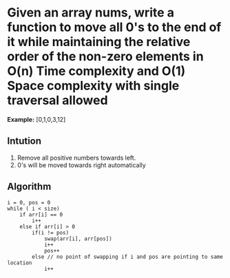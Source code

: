 # Given an array nums, write a function to move all 0's to the end of it while maintaining the relative order of the non-zero elements in O(n) Time complexity and O(1) Space complexity with single traversal allowed

**Example:** [0,1,0,3,12]

## Intution
1. Remove all positive numbers towards left.
2. 0's will be moved towards right automatically

## Algorithm
```
i = 0, pos = 0
while ( i < size)
    if arr[i] == 0
        i++
    else if arr[i] > 0
        if(i != pos)
            swap(arr[i], arr[pos])
            i++
            pos++
        else // no point of swapping if i and pos are pointing to same location
            i++
```

